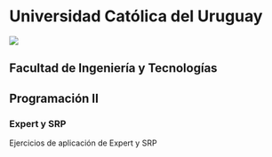 # Universidad Católica del Uruguay
<img src="https://ucu.edu.uy/sites/all/themes/univer/logo.png"> 

## Facultad de Ingeniería y Tecnologías
## Programación II

### Expert y SRP

Ejercicios de aplicación de Expert y SRP